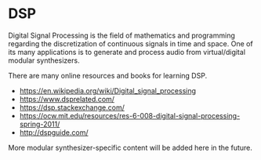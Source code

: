 # DSP

Digital Signal Processing is the field of mathematics and programming regarding the discretization of continuous signals in time and space.
One of its many applications is to generate and process audio from virtual/digital modular synthesizers.

There are many online resources and books for learning DSP.

- https://en.wikipedia.org/wiki/Digital_signal_processing
- https://www.dsprelated.com/
- https://dsp.stackexchange.com/
- https://ocw.mit.edu/resources/res-6-008-digital-signal-processing-spring-2011/
- http://dspguide.com/

More modular synthesizer-specific content will be added here in the future.